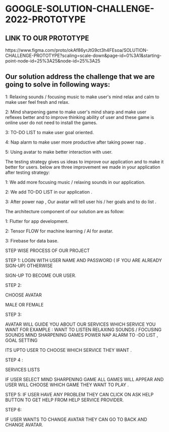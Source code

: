 # GOOGLE-SOLUTION-CHALLENGE-2022-PROTOTYPE
<h2>LINK TO OUR PROTOTYPE</h2>
  <a>https://www.figma.com/proto/okAf86yrJtG9ct3h4FEsoa/SOLUTION-CHALLENGE-PROTOTYPE?scaling=scale-down&page-id=0%3A1&starting-point-node-id=25%3A25&node-id=25%3A25</a>
  
  
  
<p><h2>Our solution address the challenge that we are going to solve in following ways:</h2>

1: Relaxing  sounds / focusing music  to make user's mind relax and calm to make user feel fresh and relax.

2: Mind sharpening game to make user's mind sharp and make user reflexes better and to improve thinking ability of user and these game is online user do not need to install the games.

3: TO-DO LIST to make user goal oriented.

4: Nap alarm to make user more productive after taking power nap .

5: Using avatar to make better interaction with user.




The testing strategy gives us ideas to improve our application and to make it better for users. below are three improvement we made in your application after testing strategy:

1: We add more focusing music / relaxing sounds in our application.

2: We add TO-DO LIST in our application .

3: After  power nap , Our avatar will tell user his / her goals and to do list .



The architecture component of our solution are as follow: 

1: Flutter for app development.

2: Tensor FLOW  for machine learning / AI for avatar.

3: Firebase for data base.


STEP WISE PROCESS OF OUR PROJECT 

STEP 1:
LOGIN WITH USER NAME AND PASSWORD ( IF YOU ARE ALREADY SIGN-UP)
OTHERWISE

SIGN-UP TO BECOME OUR USER.



STEP 2:

CHOOSE AVATAR

MALE OR FEMALE

STEP 3:

AVATAR WILL GUIDE YOU ABOUT OUR SERVICES WHICH SERVICE YOU WANT 
FOR EXAMPLE :  WANT TO LISTEN RELAXING SOUNDS / FOCUSING SOUNDS
MIND SHARPENING GAMES
POWER NAP ALARM
TO -DO LIST , GOAL SETTING

ITS UPTO USER TO CHOOSE WHICH SERVICE THEY WANT .

STEP 4 : 

SERVICES LISTS 

IF USER SELECT MIND SHARPENING GAME 
ALL GAMES WILL APPEAR AND USER WILL CHOOSE WHICH GAME THEY WANT TO PLAY .

STEP 5:
 IF USER HAVE ANY PROBLEM THEY CAN CLICK ON ASK HELP BUTTON TO GET HELP FROM HELP SERVICE PROVIDER.

STEP 6:

IF USER WANTS TO CHANGE AVATAR THEY CAN GO TO BACK AND CHANGE AVATAR.

</p>

